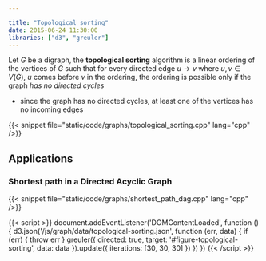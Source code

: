```yaml
---

title: "Topological sorting"
date: 2015-06-24 11:30:00
libraries: ["d3", "greuler"]
---
```


Let $G$ be a digraph, the **topological sorting** algorithm is a linear ordering of the vertices of $G$ such that for every directed edge $u \rightarrow v$ where $u,v \in V(G)$, $u$ comes before $v$ in the ordering, the ordering is possible only if the graph *has no directed cycles*

- since the graph has no directed cycles, at least one of the vertices has no incoming edges

<div id="figure-topological-sorting"></div>

{{< snippet file="static/code/graphs/topological_sorting.cpp" lang="cpp" />}}

## Applications

### Shortest path in a Directed Acyclic Graph

{{< snippet file="static/code/graphs/shortest_path_dag.cpp" lang="cpp" />}}

{{< script >}}
document.addEventListener('DOMContentLoaded', function () {
  d3.json('/js/graph/data/topological-sorting.json', function (err, data) {
    if (err) { throw err }
    greuler({
      directed: true,
      target: '#figure-topological-sorting',
      data: data
    }).update({ iterations: [30, 30, 30] })
  })
})
{{< /script >}}
